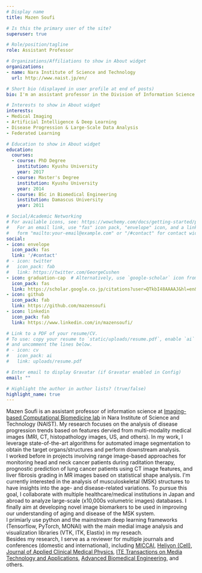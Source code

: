 ```yaml
---
# Display name
title: Mazen Soufi

# Is this the primary user of the site?
superuser: true

# Role/position/tagline
role: Assistant Professor

# Organizations/Affiliations to show in About widget
organizations:
- name: Nara Institute of Science and Technology
  url: http://www.naist.jp/en/

# Short bio (displayed in user profile at end of posts)
bio: I'm an assistant professor in the Division of Information Science at NAIST, and I apply data-driven approaches to model disease progression from large-scale databases of medical images.

# Interests to show in About widget
interests:
- Medical Imaging
- Artificial Intelligence & Deep Learning
- Disease Progression & Large-Scale Data Analysis
- Federated Learning

# Education to show in About widget
education:
  courses:
  - course: PhD Degree
    institution: Kyushu University
    year: 2017
  - course: Master's Degree
    institution: Kyushu University
    year: 2014
  - course: BSc in Biomedical Engineering
    institution: Damascus University
    year: 2011

# Social/Academic Networking
# For available icons, see: https://wowchemy.com/docs/getting-started/page-builder/#icons
#   For an email link, use "fas" icon pack, "envelope" icon, and a link in the
#   form "mailto:your-email@example.com" or "/#contact" for contact widget.
social:
- icon: envelope
  icon_pack: fas
  link: '/#contact'
# - icon: twitter
#   icon_pack: fab
#   link: https://twitter.com/GeorgeCushen
- icon: graduation-cap  # Alternatively, use `google-scholar` icon from `ai` icon pack
  icon_pack: fas
  link: https://scholar.google.co.jp/citations?user=QTkbI48AAAAJ&hl=en&oi=ao
- icon: github
  icon_pack: fab
  link: https://github.com/mazensoufi
- icon: linkedin
  icon_pack: fab
  link: https://www.linkedin.com/in/mazensoufi/

# Link to a PDF of your resume/CV.
# To use: copy your resume to `static/uploads/resume.pdf`, enable `ai` icons in `params.toml`, 
# and uncomment the lines below.
# - icon: cv
#   icon_pack: ai
#   link: uploads/resume.pdf

# Enter email to display Gravatar (if Gravatar enabled in Config)
email: ""

# Highlight the author in author lists? (true/false)
highlight_name: true
---
```


Mazen Soufi is an assistant professor of information science at <a href="http://icb-lab.naist.jp/english/index.html">Imaging-based Computational Biomedicine lab</a> in Nara Institute of Science and Technology (NAIST). My research focuses on the analysis of disease progression trends based on features dervied from multi-modality medical images (MRI, CT, histopathology images, US, and others). In my work, I leverage state-of-the-art algorithms for automated image segmentation to obtain the target organs/structures and perform downstream analysis.<br>
I worked before in projects involving range image-based approaches for monitoring head and neck cancer patients during raditation therapy, prognostic prediction of lung cancer patients using CT image features, and liver fibrosis grading in MR images based on statistical shape analysis. I'm currently interested in the analysis of musculoskeletal (MSK) structures to have insights into the age- and disease-related variations. To pursue this goal, I collaborate with multiple healthcare/medical institutions in Japan and abroad to analyze large-scale (x10,000s volumetric images) databases. I finally aim at developing novel image biomarkers to be used in improving our understanding of aging and disease of the MSK system.<br>
I primiarly use python and the mainstream deep learning frameworks (Tensorflow, PyTorch, MONAI) with the main medial image analysis and visualization libraries (VTK, ITK, Elastix) in my reseach.<br>
Besides my research, I serve as a reviewer for multiple journals and conferences (domestic and international), including <a href="http://www.miccai.org/">MICCAI</a>, <a href="https://www.cell.com/heliyon/home/">Heliyon (Cell)</a>, <a href="https://aapm.onlinelibrary.wiley.com/journal/15269914">Journal of Applied Clinical Medical Physics</a>, <a href="https://www.jstage.jst.go.jp/browse/mta"> ITE Transactions on Media Technology and Applications</a>, <a href="https://abe-journal.org/">Advanced Biomedical Engineering</a>, and others.

<!-- 

{{< icon name="download" pack="fas" >}} Download my {{< staticref "uploads/demo_resume.pdf" "newtab" >}}resumé{{< /staticref >}}. -->
